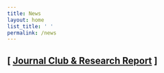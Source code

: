 ```yaml
---
title: News
layout: home
list_title: ' '
permalink: /news
---
```


## [ [Journal Club & Research Report](/news/lab_meeting.md) ]
